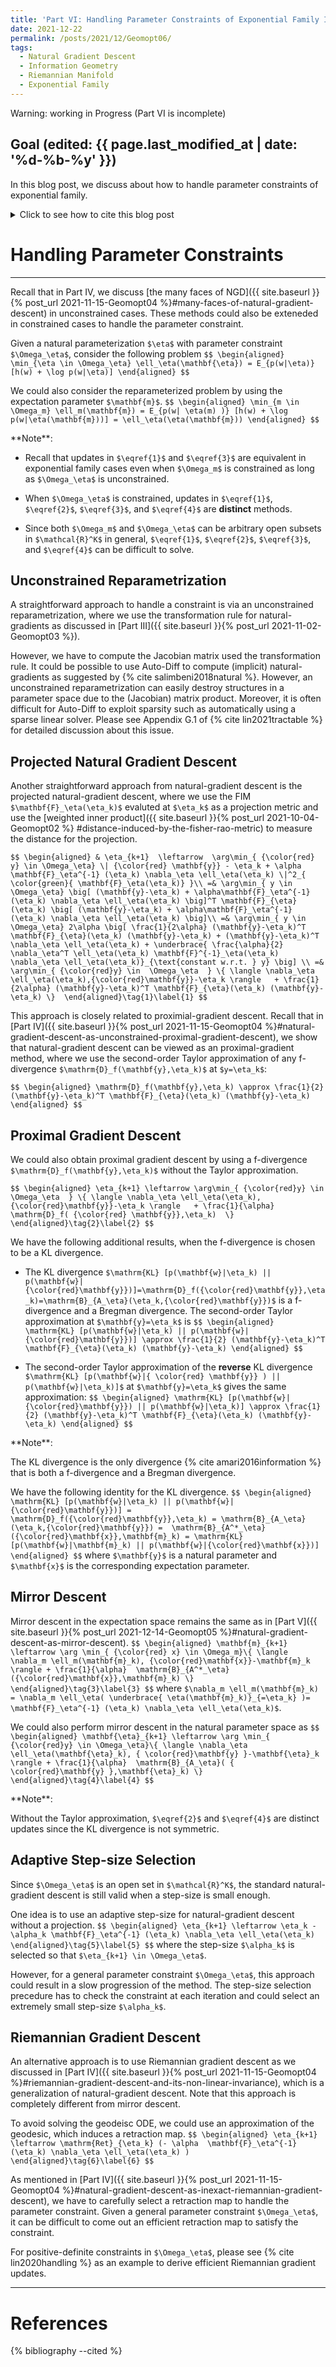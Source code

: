 ```yaml
---
title: 'Part VI: Handling Parameter Constraints of Exponential Family In Natural-gradient Methods'
date: 2021-12-22
permalink: /posts/2021/12/Geomopt06/
tags:
  - Natural Gradient Descent
  - Information Geometry
  - Riemannian Manifold
  - Exponential Family
---
```


Warning: working in Progress (Part VI is incomplete)

Goal (edited: {{ page.last_modified_at | date: '%d-%b-%y' }})
------
In this blog post, we discuss about how to handle parameter constraints of exponential family.

<div class="notice--info" markdown="1">
<details>
<summary>Click to see how to cite this blog post</summary>
<fieldset class="field-set" markdown="1">

```latex
@misc{lin2021NGDblog06,
  title = {Introduction to Natural-gradient Descent: Part VI},
  author = {Lin, Wu and Nielsen, Frank and Khan, Mohammad Emtiyaz and Schmidt, Mark},
  url = {https://informationgeometryml.github.io/year-archive/}, 
  howpublished = {\url{https://informationgeometryml.github.io/posts/2021/12/Geomopt06/}},
  year = {2021},
  note = {Accessed: 2021-12-22}
}
```
</fieldset>
</details>
</div>




# Handling Parameter Constraints
------

Recall that  in Part IV, we discuss 
[the many faces of NGD]({{ site.baseurl }}{% post_url 2021-11-15-Geomopt04 %}#many-faces-of-natural-gradient-descent) in unconstrained cases.  These methods could also be exteneded in constrained cases to handle the parameter constraint.


Given a natural parameterization `$\eta$` with parameter constraint `$\Omega_\eta$`, consider the following problem
`$$
\begin{aligned}
\min_{\eta \in \Omega_\eta} \ell_\eta(\mathbf{\eta}) = E_{p(w|\eta)} [h(w) + \log p(w|\eta)]
\end{aligned}
$$`

We could also consider the reparameterized problem by using the expectation parameter `$\mathbf{m}$`.
`$$
\begin{aligned}
\min_{m \in \Omega_m} \ell_m(\mathbf{m}) = E_{p(w| \eta(m) )} [h(w) + \log p(w|\eta(\mathbf{m}))] = \ell_\eta(\eta(\mathbf{m}))
\end{aligned}
$$`


<div class="notice--success" markdown="1">
**Note**:

* Recall that updates in `$\eqref{1}$` and `$\eqref{3}$` are
equivalent in exponential family cases even when `$\Omega_m$` is constrained as long as `$\Omega_\eta$` is unconstrained.

* When `$\Omega_\eta$` is constrained, updates in  `$\eqref{1}$`, `$\eqref{2}$`, `$\eqref{3}$`, and `$\eqref{4}$` are **distinct** methods.

* Since both `$\Omega_m$` and `$\Omega_\eta$`  can be arbitrary open subsets in `$\mathcal{R}^K$` in general,  `$\eqref{1}$`, `$\eqref{2}$`, `$\eqref{3}$`, and `$\eqref{4}$` can be difficult to solve.
</div>

##  Unconstrained Reparametrization
A straightforward approach to handle a constraint is via an unconstrained reparametrization, where we use the
transformation rule for natural-gradients as discussed in 
 [Part III]({{ site.baseurl }}{% post_url 2021-11-02-Geomopt03 %}).

 However, we have to compute the Jacobian matrix used the transformation rule.
It could be possible to use Auto-Diff to compute (implicit) natural-gradients as suggested by
 {% cite salimbeni2018natural %}.
 However, an unconstrained reparametrization can easily destroy structures in a parameter space due to the
(Jacobian) matrix product.
 Moreover, it is often difficult for Auto-Diff to exploit sparsity such as automatically using a sparse linear solver. Please see Appendix G.1 of {% cite lin2021tractable %} for detailed discussion about this issue.


## Projected Natural Gradient Descent
Another straightforward approach from natural-gradient descent is the projected natural-gradient descent, where we  use 
the FIM `$\mathbf{F}_\eta(\eta_k)$` evaluted at `$\eta_k$` as a projection metric and use the [weighted inner product]({{ site.baseurl }}{% post_url 2021-10-04-Geomopt02 %}
#distance-induced-by-the-fisher-rao-metric) to measure the distance for the projection.

`$$
\begin{aligned}
& \eta_{k+1}  \leftarrow  \arg\min_{ {\color{red} y} \in \Omega_\eta} \| {\color{red} \mathbf{y}} - \eta_k + \alpha
\mathbf{F}_\eta^{-1} (\eta_k) \nabla_\eta \ell_\eta(\eta_k) \|^2_{ \color{green}{ \mathbf{F}_\eta(\eta_k)} }\\
=& \arg\min_{ y \in \Omega_\eta} \big[ (\mathbf{y}-\eta_k) + \alpha\mathbf{F}_\eta^{-1} (\eta_k) \nabla_\eta \ell_\eta(\eta_k)
\big]^T \mathbf{F}_{\eta}(\eta_k) \big[ (\mathbf{y}-\eta_k) + \alpha\mathbf{F}_\eta^{-1} (\eta_k) \nabla_\eta \ell_\eta(\eta_k)
\big]\\
=& \arg\min_{ y \in \Omega_\eta} 2\alpha \big[ \frac{1}{2\alpha} (\mathbf{y}-\eta_k)^T \mathbf{F}_{\eta}(\eta_k) (\mathbf{y}-\eta_k) + (\mathbf{y}-\eta_k)^T  \nabla_\eta \ell_\eta(\eta_k) + \underbrace{ \frac{\alpha}{2} \nabla_\eta^T \ell_\eta(\eta_k) \mathbf{F}^{-1}_\eta(\eta_k) \nabla_\eta \ell_\eta(\eta_k)}_{\text{constant w.r.t. } y} \big] \\
=& \arg\min_{ {\color{red}y} \in  \Omega_\eta  } \{ \langle \nabla_\eta \ell_\eta(\eta_k),{\color{red}\mathbf{y}}-\eta_k \rangle   + \frac{1}{2\alpha} (\mathbf{y}-\eta_k)^T \mathbf{F}_{\eta}(\eta_k) (\mathbf{y}-\eta_k) \} 
\end{aligned}\tag{1}\label{1}
$$` 

This approach is closely related to proximial-gradient descent.
Recall that in
[Part IV]({{ site.baseurl }}{% post_url 2021-11-15-Geomopt04 %}#natural-gradient-descent-as-unconstrained-proximal-gradient-descent),
we show that natural-gradient descent can be viewed as an  proximal-gradient method, where we use the
second-order Taylor  approximation of any f-divergence `$\mathrm{D}_f(\mathbf{y},\eta_k)$` at `$y=\eta_k$`:

`$$
\begin{aligned}
\mathrm{D}_f(\mathbf{y},\eta_k) \approx \frac{1}{2} (\mathbf{y}-\eta_k)^T \mathbf{F}_{\eta}(\eta_k) (\mathbf{y}-\eta_k)
\end{aligned}
$$` 



## Proximal Gradient Descent

We could also obtain proximal gradient descent by using a f-divergence `$\mathrm{D}_f(\mathbf{y},\eta_k)$` without the Taylor approximation.

`$$
\begin{aligned}
\eta_{k+1} \leftarrow \arg\min_{ {\color{red}y} \in  \Omega_\eta  } \{ \langle \nabla_\eta \ell_\eta(\eta_k),{\color{red}\mathbf{y}}-\eta_k \rangle   + \frac{1}{\alpha} \mathrm{D}_f( {\color{red} \mathbf{y}},\eta_k)  \} 
\end{aligned}\tag{2}\label{2}
$$` 

We have the following additional results, when the f-divergence is chosen to be a KL divergence.

* The KL divergence `$\mathrm{KL} [p(\mathbf{w}|\eta_k) || p(\mathbf{w}|{\color{red}\mathbf{y}})]=\mathrm{D}_f({\color{red}\mathbf{y}},\eta_k)=\mathrm{B}_{A_\eta}(\eta_k,{\color{red}\mathbf{y}})$` is a f-divergence and a Bregman divergence. The
second-order Taylor approximation   at 
 `$\mathbf{y}=\eta_k$` is
`$$
\begin{aligned}
\mathrm{KL} [p(\mathbf{w}|\eta_k) || p(\mathbf{w}|{\color{red}\mathbf{y}})] \approx \frac{1}{2} (\mathbf{y}-\eta_k)^T \mathbf{F}_{\eta}(\eta_k) (\mathbf{y}-\eta_k)
\end{aligned}
$$` 


*  The second-order Taylor approximation  of the **reverse** KL divergence `$\mathrm{KL} [p(\mathbf{w}|{ \color{red} \mathbf{y}} ) || p(\mathbf{w}|\eta_k)]$` at `$\mathbf{y}=\eta_k$` gives the same approximation:
`$$
\begin{aligned}
\mathrm{KL} [p(\mathbf{w}|{\color{red}\mathbf{y}}) || p(\mathbf{w}|\eta_k)] \approx \frac{1}{2} (\mathbf{y}-\eta_k)^T \mathbf{F}_{\eta}(\eta_k) (\mathbf{y}-\eta_k)
\end{aligned}
$$` 


<div class="notice--success" markdown="1">
**Note**:

The KL divergence is the only divergence {% cite amari2016information %} that is both a  f-divergence and a Bregman divergence.

We have the following identity for the KL divergence.
`$$
\begin{aligned}
\mathrm{KL} [p(\mathbf{w}|\eta_k) || p(\mathbf{w}|{\color{red}\mathbf{y}})] = 
\mathrm{D}_f({\color{red}\mathbf{y}},\eta_k) = \mathrm{B}_{A_\eta}(\eta_k,{\color{red}\mathbf{y}}) =  \mathrm{B}_{A^*_\eta}({\color{red}\mathbf{x}},\mathbf{m}_k)
= \mathrm{KL} [p(\mathbf{w}|\mathbf{m}_k) || p(\mathbf{w}|{\color{red}\mathbf{x}})] 
\end{aligned}
$$`  where `$\mathbf{y}$` is a natural parameter and `$\mathbf{x}$` is the corresponding expectation parameter.
</div>



## Mirror Descent
Mirror descent in the expectation space remains the same as in [Part V]({{ site.baseurl }}{% post_url 2021-12-14-Geomopt05 %}#natural-gradient-descent-as-mirror-descent).
`$$
\begin{aligned}
\mathbf{m}_{k+1} \leftarrow \arg \min_{ {\color{red} x} \in \Omega_m}\{ \langle \nabla_m \ell_m(\mathbf{m}_k), {\color{red}\mathbf{x}}-\mathbf{m}_k  \rangle + \frac{1}{\alpha}  \mathrm{B}_{A^*_\eta}({\color{red}\mathbf{x}},\mathbf{m}_k) \}
\end{aligned}\tag{3}\label{3}
$$`
where 
`$\nabla_m \ell_m(\mathbf{m}_k) = \nabla_m \ell_\eta( \underbrace{ \eta(\mathbf{m}_k)}_{=\eta_k} )=  \mathbf{F}_\eta^{-1} (\eta_k) \nabla_\eta \ell_\eta(\eta_k)$`.


We could also perform  mirror descent in the natural parameter space as
`$$
\begin{aligned}
\mathbf{\eta}_{k+1} \leftarrow \arg \min_{  {\color{red}y} \in \Omega_\eta}\{ \langle \nabla_\eta \ell_\eta(\mathbf{\eta}_k), { \color{red}\mathbf{y} }-\mathbf{\eta}_k  \rangle + \frac{1}{\alpha}  \mathrm{B}_{A_\eta}( { \color{red}\mathbf{y} },\mathbf{\eta}_k) \}
\end{aligned}\tag{4}\label{4}
$$` 

<div class="notice--success" markdown="1">
**Note**:

Without the Taylor approximation,  `$\eqref{2}$` and  `$\eqref{4}$` are distinct updates since the KL divergence is not symmetric.
</div>



## Adaptive Step-size Selection
Since `$\Omega_\eta$` is an open set in `$\mathcal{R}^K$`, the standard natural-gradient descent is still valid when a step-size is small enough.

One idea is to use an adaptive step-size for natural-gradient descent without a projection.
`$$
\begin{aligned}
\eta_{k+1} \leftarrow \eta_k - \alpha_k \mathbf{F}_\eta^{-1} (\eta_k) \nabla_\eta \ell_\eta(\eta_k)
\end{aligned}\tag{5}\label{5}
$$` where  the step-size `$\alpha_k$` is selected  so that
`$\eta_{k+1} \in \Omega_\eta$`.


However, for a general parameter constraint `$\Omega_\eta$`, this approach could result in a slow progression of the method.
The step-size selection precedure has to  check the constraint at each iteration and could select an extremely small step-size
`$\alpha_k$`.

## Riemannian Gradient Descent

An alternative approach is to use Riemannian gradient descent as we discussed in 
[Part IV]({{ site.baseurl }}{% post_url 2021-11-15-Geomopt04 %}#riemannian-gradient-descent-and-its-non-linear-invariance), which is a generalization of natural-gradient descent. 
Note that this approach is completely different from mirror descent.

To avoid solving the geodeisc ODE, we could use an approximation of the geodesic, which
induces a retraction map.
`$$
\begin{aligned}
\eta_{k+1} \leftarrow \mathrm{Ret}_{\eta_k} (- \alpha  \mathbf{F}_\eta^{-1} (\eta_k) \nabla_\eta \ell_\eta(\eta_k) )  
\end{aligned}\tag{6}\label{6}
$$` 

As mentioned in 
[Part IV]({{ site.baseurl }}{% post_url 2021-11-15-Geomopt04 %}#natural-gradient-descent-as-inexact-riemannian-gradient-descent),
we have to carefully select a retraction map to handle the parameter constraint.
Given 
a general parameter constraint `$\Omega_\eta$`, it can be difficult to come out an efficient retraction map to satisfy
the constraint.

For positive-definite constraints in `$\Omega_\eta$`, please see {% cite lin2020handling %} as an example to derive efficient Riemannian gradient updates.

------
# References
{% bibliography --cited %}

